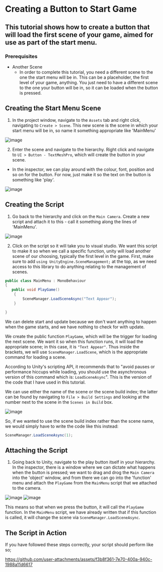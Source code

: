 # Creating a Button to Start Game
## This tutorial shows how to create a button that will load the first scene of your game, aimed for use as part of the start menu.
### Prerequisites
- Another Scene
  - In order to complete this tutorial, you need a different scene to the one the start menu will be in. This can be a placeholder, the first level of your game, anything. You just need to have a different scene to the one your button will be in, so it can be loaded when the button is pressed.

## Creating the Start Menu Scene
1) In the project window, navigate to the `Assets` tab and right click, navigating to `Create > Scene`. This new scene is the scene in which your start menu will be in, so name it something appropriate like 'MainMenu'

![image](https://github.com/user-attachments/assets/8cede149-d9a6-4910-9ef8-728750eb7a94)

2) Enter the scene and navigate to the hierarchy. Right click and navigate to `UI > Button - TextMeshPro`, which will create the button in your scene.
  - In the inspector, we can play around with the colour, font, position and so on for the button. For now, just make it so the text on the button is something like 'play'. 

![image](https://github.com/user-attachments/assets/d230fe83-7014-4154-915a-a401afbb88b2)

## Creating the Script
1) Go back to the hierarchy and click on the `Main Camera`. Create a new script and attach it to this - call it something along the lines of 'MainMenu'.

![image](https://github.com/user-attachments/assets/aaa73027-6929-4ad7-8187-165d3fb7a9f4)

2) Click on the script so it will take you to visual studio. We want this script to make it so when we call a specific function, unity will load another scene of our choosing, typically the first level in the game. First, make sure to add `using UnityEngine.SceneManagement;` at the top, as we need access to this library to do anything relating to the management of scenes.

```c#
public class MainMenu : MonoBehaviour
{
   public void PlayGame()
    {
        SceneManager.LoadSceneAsync("Text Appear");
    }

}
```

We can delete start and update because we don't want anything to happen when the game starts, and we have nothing to check for with update.

We create the public function `PlayGame`, which will be the trigger for loading the next scene. We want it so when this function runs, it will load the appropriate scene; in this case, it is `"Text Appear"`. Thus inside the brackets, we will use `SceneManager.LoadScene`, which is the appropriate command for loading a scene.

According to Unity's scripting API, it recommends that to "avoid pauses or performance hiccups while loading, you should use the asynchronous version of this command which is: `LoadSceneAsync`". This is the version of the code that I have used in this tutorial.

We can use either the name of the scene or the scene build index; the latter can be found by navigating to `File > Build Settings` and looking at the number next to the scene in the `Scenes in Build` box.

![image](https://github.com/user-attachments/assets/6de3595f-b1a1-4649-a16c-9631a745bb9a)

So, if we wanted to use the scene build index rather than the scene name, we would simply have to write the code like this instead:

```c#
SceneManager.LoadSceneAsync(1);
```

## Attaching the Script

1) Going back to Unity, navigate to the play button itself in your hierarchy. In the inspector, there is a window where we can dictate what happens when the button is pressed; we want to drag and drog the `Main Camera` into the 'object' window, and from there we can go into the 'function' menu and attach the `PlayGame` from the `MainMenu` script that we attached to the camera.

![image](https://github.com/user-attachments/assets/c91e8f59-d786-4c6c-9a42-77a1b230e277) ![image](https://github.com/user-attachments/assets/68978f2f-da57-4f08-9ac2-0966f4d1067b)

This means so that when we press the button, it will call the `PlayGame` function. In the `MainMenu` script, we have already written that if this function is called, it will change the scene via `SceneManager.LoadSceneAsync`.

## The Script in Action
If you have followed these steps correctly, your script should perform like so;

https://github.com/user-attachments/assets/f3b8f361-7e70-400a-940c-1988a11d6617
